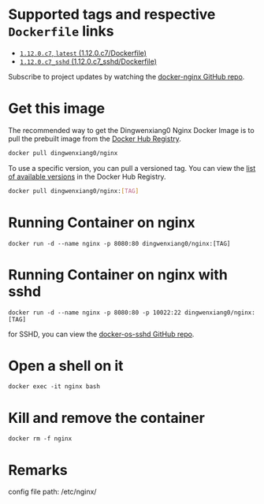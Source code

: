 # Supported tags and respective `Dockerfile` links

 - [`1.12.0.c7`, `latest` (1.12.0.c7/Dockerfile)](https://github.com/docker-zone/docker-nginx/blob/1.12.0.c7/1.12.0/centos/7/Dockerfile)
 - [`1.12.0.c7_sshd` (1.12.0.c7_sshd/Dockerfile)](https://github.com/docker-zone/docker-nginx/blob/1.12.0.c7_sshd/1.12.0/centos/7_sshd/Dockerfile)

Subscribe to project updates by watching the [docker-nginx GitHub repo](https://github.com/docker-zone/docker-nginx/).
 
# Get this image

The recommended way to get the Dingwenxiang0 Nginx Docker Image is to pull the prebuilt image from the [Docker Hub Registry](https://hub.docker.com/r/dingwenxiang0/nginx/).

```bash
docker pull dingwenxiang0/nginx
```

To use a specific version, you can pull a versioned tag. You can view the [list of available versions](https://hub.docker.com/r/dingwenxiang0/nginx/tags/) in the Docker Hub Registry.

```bash
docker pull dingwenxiang0/nginx:[TAG]
```

# Running Container on nginx

`docker run -d --name nginx -p 8080:80 dingwenxiang0/nginx:[TAG]`

# Running Container on nginx with sshd

`docker run -d --name nginx -p 8080:80 -p 10022:22 dingwenxiang0/nginx:[TAG]`

for SSHD, you can view the [docker-os-sshd GitHub repo](https://github.com/docker-zone/docker-os-sshd/).

# Open a shell on it

`docker exec -it nginx bash`

# Kill and remove the container

`docker rm -f nginx`

# Remarks

config file path: /etc/nginx/
